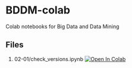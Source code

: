 # BDDM-colab
Colab notebooks for Big Data and Data Mining

## Files

1. 02-01/check_versions.ipynb   [![Open In Colab](https://colab.research.google.com/assets/colab-badge.svg)](https://colab.research.google.com/github/ProfZHUWB/BDDM-colab/blob/main/02-01/check_versions.ipynb)